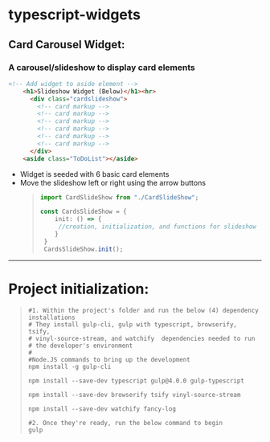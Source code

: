 # typescript-widgets

## Card Carousel Widget:

### A carousel/slideshow to display card elements

```HTML
<!-- Add widget to aside element -->
    <h1>Slideshow Widget (Below)</h1><hr>
      <div class="cardslideshow">
        <!-- card markup -->
        <!-- card markup -->
        <!-- card markup -->
        <!-- card markup -->
        <!-- card markup -->
        <!-- card markup -->
      </div>
    <aside class="ToDoList"></aside>
```

- Widget is seeded with 6 basic card elements
- Move the slideshow left or right using the arrow buttons
  > ```TypeScript
  > import CardSlideShow from "./CardSlideShow";
  > 
  > const CardsSlideShow = {
  >     init: () => {
  >      //creation, initialization, and functions for slideshow
  >     }
  >  }
  >  CardsSlideShow.init();
  > ```

-------------------
# Project initialization:  

> ```shell
> #1. Within the project's folder and run the below (4) dependency installations
> # They install gulp-cli, gulp with typescript, browserify, tsify,
> # vinyl-source-stream, and watchify  dependencies needed to run
> # the developer's environment
> #
> #Node.JS commands to bring up the development
> npm install -g gulp-cli
>
> npm install --save-dev typescript gulp@4.0.0 gulp-typescript
>
> npm install --save-dev browserify tsify vinyl-source-stream
>
> npm install --save-dev watchify fancy-log
>
> #2. Once they're ready, run the below command to begin
> gulp
> ```